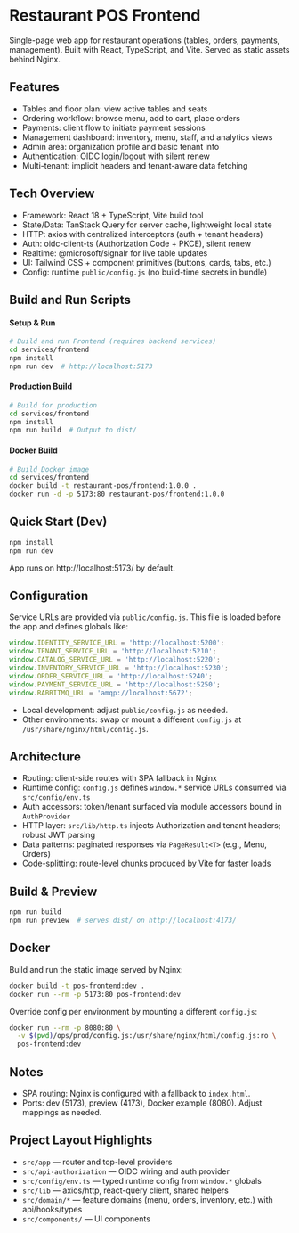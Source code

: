 # Restaurant POS Frontend

Single-page web app for restaurant operations (tables, orders, payments, management). Built with React, TypeScript, and Vite. Served as static assets behind Nginx.

## Features

- Tables and floor plan: view active tables and seats
- Ordering workflow: browse menu, add to cart, place orders
- Payments: client flow to initiate payment sessions
- Management dashboard: inventory, menu, staff, and analytics views
- Admin area: organization profile and basic tenant info
- Authentication: OIDC login/logout with silent renew
- Multi-tenant: implicit headers and tenant-aware data fetching

## Tech Overview

- Framework: React 18 + TypeScript, Vite build tool
- State/Data: TanStack Query for server cache, lightweight local state
- HTTP: axios with centralized interceptors (auth + tenant headers)
- Auth: oidc-client-ts (Authorization Code + PKCE), silent renew
- Realtime: @microsoft/signalr for live table updates
- UI: Tailwind CSS + component primitives (buttons, cards, tabs, etc.)
- Config: runtime `public/config.js` (no build-time secrets in bundle)

## Build and Run Scripts

#### Setup & Run
```bash
# Build and run Frontend (requires backend services)
cd services/frontend
npm install
npm run dev  # http://localhost:5173
```

#### Production Build
```bash
# Build for production
cd services/frontend
npm install
npm run build  # Output to dist/
```

#### Docker Build
```bash
# Build Docker image
cd services/frontend
docker build -t restaurant-pos/frontend:1.0.0 .
docker run -d -p 5173:80 restaurant-pos/frontend:1.0.0
```

## Quick Start (Dev)

```bash
npm install
npm run dev
```

App runs on http://localhost:5173/ by default.

## Configuration

Service URLs are provided via `public/config.js`. This file is loaded before the app and defines globals like:

```js
window.IDENTITY_SERVICE_URL = 'http://localhost:5200';
window.TENANT_SERVICE_URL = 'http://localhost:5210';
window.CATALOG_SERVICE_URL = 'http://localhost:5220';
window.INVENTORY_SERVICE_URL = 'http://localhost:5230';
window.ORDER_SERVICE_URL = 'http://localhost:5240';
window.PAYMENT_SERVICE_URL = 'http://localhost:5250';
window.RABBITMQ_URL = 'amqp://localhost:5672';
```

- Local development: adjust `public/config.js` as needed.
- Other environments: swap or mount a different `config.js` at `/usr/share/nginx/html/config.js`.

## Architecture

- Routing: client-side routes with SPA fallback in Nginx
- Runtime config: `config.js` defines `window.*` service URLs consumed via `src/config/env.ts`
- Auth accessors: token/tenant surfaced via module accessors bound in `AuthProvider`
- HTTP layer: `src/lib/http.ts` injects Authorization and tenant headers; robust JWT parsing
- Data patterns: paginated responses via `PageResult<T>` (e.g., Menu, Orders)
- Code-splitting: route-level chunks produced by Vite for faster loads

## Build & Preview

```bash
npm run build
npm run preview  # serves dist/ on http://localhost:4173/
```

## Docker

Build and run the static image served by Nginx:

```bash
docker build -t pos-frontend:dev .
docker run --rm -p 5173:80 pos-frontend:dev
```

Override config per environment by mounting a different `config.js`:

```bash
docker run --rm -p 8080:80 \
  -v $(pwd)/ops/prod/config.js:/usr/share/nginx/html/config.js:ro \
  pos-frontend:dev
```

## Notes

- SPA routing: Nginx is configured with a fallback to `index.html`.
- Ports: dev (5173), preview (4173), Docker example (8080). Adjust mappings as needed.

## Project Layout Highlights

- `src/app` — router and top-level providers
- `src/api-authorization` — OIDC wiring and auth provider
- `src/config/env.ts` — typed runtime config from `window.*` globals
- `src/lib` — axios/http, react-query client, shared helpers
- `src/domain/*` — feature domains (menu, orders, inventory, etc.) with api/hooks/types
- `src/components/` — UI components

